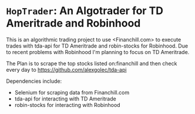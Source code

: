 ``HopTrader``: An Algotrader for TD Ameritrade and Robinhood
========================================
This is an algorithmic trading project to use <Financhill.com> to execute trades with tda-api for TD   Ameritrade and robin-stocks for Robinhood. Due to recent problems with Robinhood I'm planning to focus on TD Ameritrade.

The Plan is to scrape the top stocks listed on:financhill and then check every day to 
<https://github.com/alexgolec/tda-api>

Dependencies include:
* Selenium for scraping data from Financhill.com
* tda-api for interacting with TD Ameritrade
* robin-stocks for interacting with Robinhood